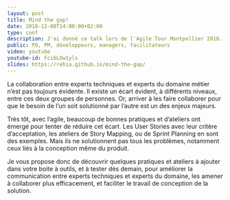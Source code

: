 ```yaml
---
layout: post
title: Mind the gap!
date: 2018-12-08T14:00:00+02:00
type: conf
description: J'ai donné ce talk lors de l'Agile Tour Montpellier 2018. L'objectif était d'expliquer les problèmes que l'on n'a toujours pas réglé en agile.
public: PO, PM, développeurs, managers, facilitateurs
video: youtube
youtube-id: Fci6LOw1yls
slides: https://rehia.github.io/mind-the-gap/
---
```


La collaboration entre experts techniques et experts du domaine métier n’est pas toujours évidente. Il existe un écart évident, à différents niveaux, entre ces deux groupes de personnes. Or, arriver à les faire collaborer pour que le besoin de l’un soit solutionné par l’autre est un des enjeux majeurs.

Très tôt, avec l’agile, beaucoup de bonnes pratiques et d’ateliers ont émergé pour tenter de réduire cet écart. Les User Stories avec leur critère d’acceptation, les ateliers de Story Mapping, ou de Sprint Planning en sont des exemples. Mais ils ne solutionnent pas tous les problèmes, notamment ceux liés à la conception même du produit.

Je vous propose donc de découvrir quelques pratiques et ateliers à ajouter dans votre boite à outils, et à tester dès demain, pour améliorer la communication entre experts techniques et experts du domaine, les amener à collaborer plus efficacement, et faciliter le travail de conception de la solution.

